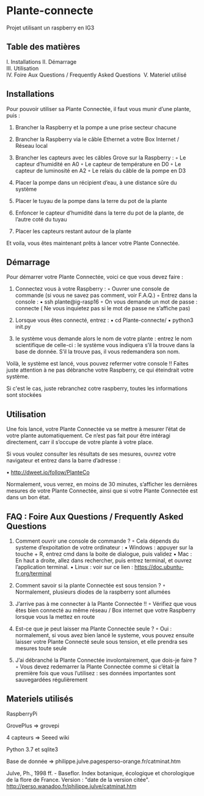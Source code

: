 # Plante-connecte

Projet utilisant un raspberry en IG3

## Table des matières

   I. Installations	
   II. Démarrage 	
   III. Utilisation 	
   IV. Foire Aux Questions / Frequently Asked Questions 
   V. Materiel utilisé

## Installations

Pour pouvoir utiliser sa Plante Connectée, il faut vous munir d’une plante, puis :


   1) Brancher la Raspberry et la pompe a une prise secteur chacune
    
   2) Brancher la Raspberry via le câble Ethernet a votre Box Internet / Réseau local
    
   3) Brancher les capteurs avec les câbles Grove sur la Raspberry :
       ◦ Le capteur d’humidité en A0
       ◦ Le capteur de température en D0
       ◦ Le capteur de luminosité en A2
       ◦ Le relais du câble de la pompe en D3
       
   4) Placer la pompe dans un récipient d’eau, à une distance sûre du système
   
   5) Placer le tuyau de la pompe dans la terre du pot de la plante
   
   6) Enfoncer le capteur d’humidité dans la terre du pot de la plante, de l’autre coté du tuyau
   
   7) Placer les capteurs restant autour de la plante

Et voila, vous êtes maintenant prêts à lancer votre Plante Connectée.
       
## Démarrage 

Pour démarrer votre Plante Connectée, voici ce que vous devez faire :


   1) Connectez vous à votre Raspberry :
       ◦ Ouvrer une console de commande (si vous ne savez pas comment, voir F.A.Q.)
       ◦ Entrez dans la console :
           ▪ ssh plante@ig-rasp16
       ◦ On vous demande un mot de passe : connecte 
               ( Ne vous inquietez pas si le mot de passe ne s’affiche pas) 
   2) Lorsque vous êtes connecté, entrez :
           ▪ cd Plante-connecte/
           ▪ python3 init.py
             
   3) le système vous demande alors le nom de votre plante : entrez le nom scientifique de celle-ci : le système vous indiquera s’il la trouve dans la base de donnée. S’il la trouve pas, il vous redemandera son nom.

Voilà, le système est lancé, vous pouvez refermer votre console !! Faites juste attention à ne pas débranche votre Raspberry, ce qui éteindrait votre système.

Si c'est le cas, juste rebranchez cotre raspberry, toutes les informations sont stockées

## Utilisation 

Une fois lancé, votre Plante Connectée va se mettre à mesurer l’état de votre plante automatiquement. Ce n’est pas fait pour être intéragi directement, carr il s’occupe de votre plante à votre place.

Si vous voulez consulter les résultats de ses mesures, ouvrez votre navigateur et entrez dans la barre d’adresse :

   • http://dweet.io/follow/PlanteCo
    
Normalement, vous verrez, en moins de 30 minutes, s’afficher les dernières mesures de votre Plante Connectée, ainsi que si votre Plante Connectée est dans un bon état.

## FAQ : Foire Aux Questions / Frequently Asked Questions 


   1. Comment ouvrir une console de commande ?
       ◦ Cela dépends du systeme d’expoitation de votre ordinateur :
            ▪ Windows : appuyer sur la touche + R, entrez cmd dans la boite de dialogue, puis validez
            ▪ Mac : En haut a droite, allez dans rechercher, puis entrez terminal, et ouvrez l’application terminal.
            ▪ Linux : voir sur ce lien : https://doc.ubuntu-fr.org/terminal
            
   2. Comment savoir si la plante Connectée est sous tension ?
       ◦ Normalement, plusieurs diodes de la raspberry sont allumées
        
   3. J’arrive pas à me connecter à la Plante Connectée !!
       ◦ Vérifiez que vous êtes bien connecté au même réseau / Box internet que votre Raspberry lorsque vous la mettez en route
        
   4. Est-ce que je peut laisser ma Plante Connectée seule ?
       ◦ Oui : normalement, si vous avez bien lancé le systeme, vous pouvez ensuite laisser votre Plante Connecté seule sous tension, et elle prendra ses mesures toute seule
        
   5. J’ai débranché la Plante Connectée involontairement, que dois-je faire ?
       ◦ Vous devez redemarrer la Plante Connectée comme si c’était la première fois que vous l’utilisez : ses données importantes sont sauvegardées régulièrement
        
## Materiels utilisés

RaspberryPi

GrovePlus => grovepi

4 capteurs => Seeed wiki

Python 3.7 et sqlite3

Base de donnée => philippe.julve.pagesperso-orange.fr/catminat.htm

Julve, Ph., 1998 ff. - Baseflor. Index botanique, écologique et chorologique de la flore de France. Version : "date de la version citée". http://perso.wanadoo.fr/philippe.julve/catminat.htm
